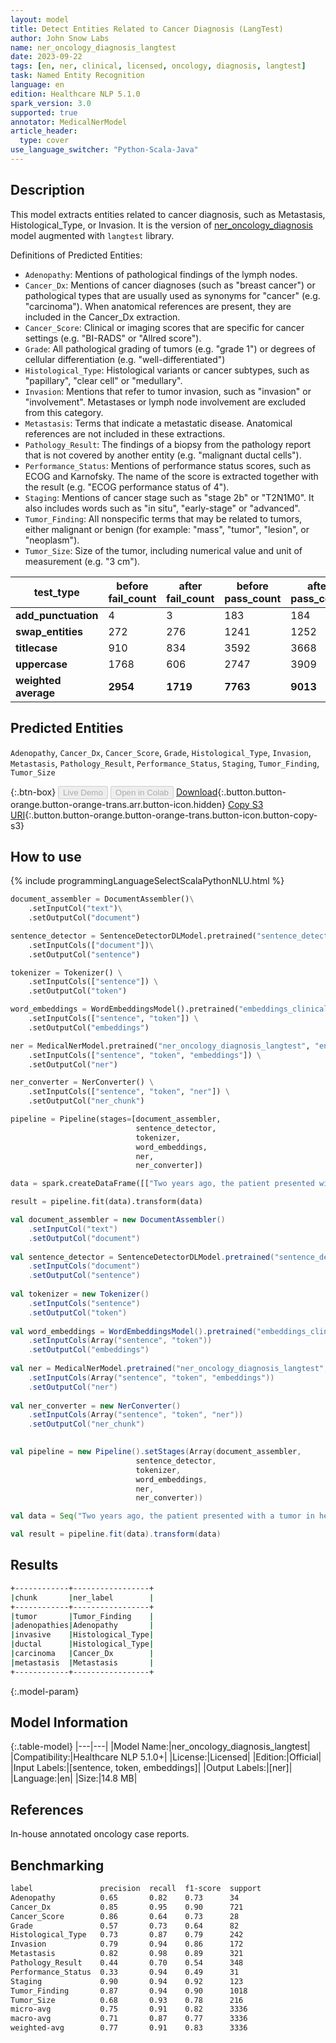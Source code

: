 ```yaml
---
layout: model
title: Detect Entities Related to Cancer Diagnosis (LangTest)
author: John Snow Labs
name: ner_oncology_diagnosis_langtest
date: 2023-09-22
tags: [en, ner, clinical, licensed, oncology, diagnosis, langtest]
task: Named Entity Recognition
language: en
edition: Healthcare NLP 5.1.0
spark_version: 3.0
supported: true
annotator: MedicalNerModel
article_header:
  type: cover
use_language_switcher: "Python-Scala-Java"
---
```


## Description

This model extracts entities related to cancer diagnosis, such as Metastasis, Histological_Type, or Invasion. It is the version of [ner_oncology_diagnosis](https://nlp.johnsnowlabs.com/2022/11/24/ner_oncology_diagnosis_en.html) model augmented with `langtest` library.

Definitions of Predicted Entities:

- `Adenopathy`: Mentions of pathological findings of the lymph nodes.
- `Cancer_Dx`: Mentions of cancer diagnoses (such as "breast cancer") or pathological types that are usually used as synonyms for "cancer" (e.g. "carcinoma"). When anatomical references are present, they are included in the Cancer_Dx extraction.
- `Cancer_Score`: Clinical or imaging scores that are specific for cancer settings (e.g. "BI-RADS" or "Allred score").
- `Grade`: All pathological grading of tumors (e.g. "grade 1") or degrees of cellular differentiation (e.g. "well-differentiated")
- `Histological_Type`: Histological variants or cancer subtypes, such as "papillary", "clear cell" or "medullary". 
- `Invasion`: Mentions that refer to tumor invasion, such as "invasion" or "involvement". Metastases or lymph node involvement are excluded from this category.
- `Metastasis`: Terms that indicate a metastatic disease. Anatomical references are not included in these extractions.
- `Pathology_Result`: The findings of a biopsy from the pathology report that is not covered by another entity (e.g. "malignant ductal cells").
- `Performance_Status`: Mentions of performance status scores, such as ECOG and Karnofsky. The name of the score is extracted together with the result (e.g. "ECOG performance status of 4").
- `Staging`: Mentions of cancer stage such as "stage 2b" or "T2N1M0". It also includes words such as "in situ", "early-stage" or "advanced".
- `Tumor_Finding`: All nonspecific terms that may be related to tumors, either malignant or benign (for example: "mass", "tumor", "lesion", or "neoplasm").
- `Tumor_Size`: Size of the tumor, including numerical value and unit of measurement (e.g. "3 cm").

| **test_type**        | **before fail_count** | **after fail_count** | **before pass_count** | **after pass_count** | **minimum pass_rate** | **before pass_rate** | **after pass_rate** |
|----------------------|-----------------------|----------------------|-----------------------|----------------------|-----------------------|----------------------|---------------------|
| **add_punctuation**  | 4                     | 3                    | 183                   | 184                  | 60%                   | 98%                  | 98%                 |
| **swap_entities**    | 272                   | 276                  | 1241                  | 1252                 | 60%                   | 82%                  | 82%                 |
| **titlecase**        | 910                   | 834                  | 3592                  | 3668                 | 80%                   | 80%                  | 81%                 |
| **uppercase**        | 1768                  | 606                  | 2747                  | 3909                 | 80%                   | 61%                  | 87%                 |
| **weighted average** | **2954**              | **1719**             | **7763**              | **9013**             | **70%**               | **72.44%**           | **83.98%**          |

## Predicted Entities

`Adenopathy`, `Cancer_Dx`, `Cancer_Score`, `Grade`, `Histological_Type`, `Invasion`, `Metastasis`, `Pathology_Result`, `Performance_Status`, `Staging`, `Tumor_Finding`, `Tumor_Size`

{:.btn-box}
<button class="button button-orange" disabled>Live Demo</button>
<button class="button button-orange" disabled>Open in Colab</button>
[Download](https://s3.amazonaws.com/auxdata.johnsnowlabs.com/clinical/models/ner_oncology_diagnosis_langtest_en_5.1.0_3.0_1695393811887.zip){:.button.button-orange.button-orange-trans.arr.button-icon.hidden}
[Copy S3 URI](s3://auxdata.johnsnowlabs.com/clinical/models/ner_oncology_diagnosis_langtest_en_5.1.0_3.0_1695393811887.zip){:.button.button-orange.button-orange-trans.button-icon.button-copy-s3}

## How to use



<div class="tabs-box" markdown="1">
{% include programmingLanguageSelectScalaPythonNLU.html %}
  
```python
document_assembler = DocumentAssembler()\
    .setInputCol("text")\
    .setOutputCol("document")

sentence_detector = SentenceDetectorDLModel.pretrained("sentence_detector_dl_healthcare", "en", "clinical/models")\
    .setInputCols(["document"])\
    .setOutputCol("sentence")

tokenizer = Tokenizer() \
    .setInputCols(["sentence"]) \
    .setOutputCol("token")

word_embeddings = WordEmbeddingsModel().pretrained("embeddings_clinical", "en", "clinical/models")\
    .setInputCols(["sentence", "token"]) \
    .setOutputCol("embeddings")                

ner = MedicalNerModel.pretrained("ner_oncology_diagnosis_langtest", "en", "clinical/models") \
    .setInputCols(["sentence", "token", "embeddings"]) \
    .setOutputCol("ner")

ner_converter = NerConverter() \
    .setInputCols(["sentence", "token", "ner"]) \
    .setOutputCol("ner_chunk")

pipeline = Pipeline(stages=[document_assembler,
                            sentence_detector,
                            tokenizer,
                            word_embeddings,
                            ner,
                            ner_converter])

data = spark.createDataFrame([["Two years ago, the patient presented with a tumor in her left breast and adenopathies. She was diagnosed with invasive ductal carcinoma. Last week she was also found to have a lung metastasis."]]).toDF("text")

result = pipeline.fit(data).transform(data)
```
```scala
val document_assembler = new DocumentAssembler()
    .setInputCol("text")
    .setOutputCol("document")
    
val sentence_detector = SentenceDetectorDLModel.pretrained("sentence_detector_dl_healthcare","en","clinical/models")
    .setInputCols("document")
    .setOutputCol("sentence")
    
val tokenizer = new Tokenizer()
    .setInputCols("sentence")
    .setOutputCol("token")
    
val word_embeddings = WordEmbeddingsModel().pretrained("embeddings_clinical", "en", "clinical/models")
    .setInputCols(Array("sentence", "token"))
    .setOutputCol("embeddings")                
    
val ner = MedicalNerModel.pretrained("ner_oncology_diagnosis_langtest", "en", "clinical/models")
    .setInputCols(Array("sentence", "token", "embeddings"))
    .setOutputCol("ner")
    
val ner_converter = new NerConverter()
    .setInputCols(Array("sentence", "token", "ner"))
    .setOutputCol("ner_chunk")

        
val pipeline = new Pipeline().setStages(Array(document_assembler,
                            sentence_detector,
                            tokenizer,
                            word_embeddings,
                            ner,
                            ner_converter))    

val data = Seq("Two years ago, the patient presented with a tumor in her left breast and adenopathies. She was diagnosed with invasive ductal carcinoma. Last week she was also found to have a lung metastasis.").toDS.toDF("text")

val result = pipeline.fit(data).transform(data)
```
</div>

## Results

```bash
+------------+-----------------+
|chunk       |ner_label        |
+------------+-----------------+
|tumor       |Tumor_Finding    |
|adenopathies|Adenopathy       |
|invasive    |Histological_Type|
|ductal      |Histological_Type|
|carcinoma   |Cancer_Dx        |
|metastasis  |Metastasis       |
+------------+-----------------+
```

{:.model-param}
## Model Information

{:.table-model}
|---|---|
|Model Name:|ner_oncology_diagnosis_langtest|
|Compatibility:|Healthcare NLP 5.1.0+|
|License:|Licensed|
|Edition:|Official|
|Input Labels:|[sentence, token, embeddings]|
|Output Labels:|[ner]|
|Language:|en|
|Size:|14.8 MB|

## References

In-house annotated oncology case reports.

## Benchmarking

```bash
label               precision  recall  f1-score  support 
Adenopathy          0.65       0.82    0.73      34      
Cancer_Dx           0.85       0.95    0.90      721     
Cancer_Score        0.86       0.64    0.73      28      
Grade               0.57       0.73    0.64      82      
Histological_Type   0.73       0.87    0.79      242     
Invasion            0.79       0.94    0.86      172     
Metastasis          0.82       0.98    0.89      321     
Pathology_Result    0.44       0.70    0.54      348     
Performance_Status  0.33       0.94    0.49      31      
Staging             0.90       0.94    0.92      123     
Tumor_Finding       0.87       0.94    0.90      1018    
Tumor_Size          0.68       0.93    0.78      216     
micro-avg           0.75       0.91    0.82      3336    
macro-avg           0.71       0.87    0.77      3336    
weighted-avg        0.77       0.91    0.83      3336    
```
